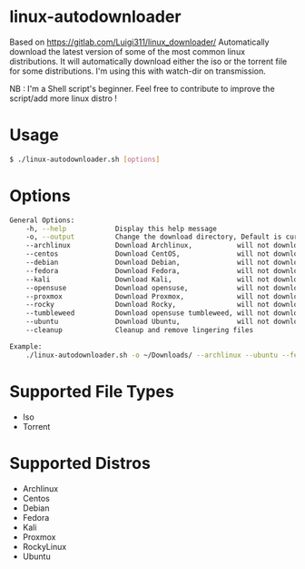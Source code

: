 # linux-autodownloader
Based on https://gitlab.com/Luigi311/linux_downloader/
Automatically download the latest version of some of the most common linux 
distributions. It will automatically download either the iso or the torrent file
for some distributions.
I'm using this with watch-dir on transmission.

NB : I'm a Shell script's beginner. Feel free to contribute to improve the script/add more linux distro !

# Usage
```bash
$ ./linux-autodownloader.sh [options]
```

# Options
```bash
General Options:
    -h, --help            Display this help message
    -o, --output          Change the download directory, Default is current directory
    --archlinux           Download Archlinux,           will not download others unless selected
    --centos              Download CentOS,              will not download others unless selected
    --debian              Download Debian,              will not download others unless selected
    --fedora              Download Fedora,              will not download others unless selected
    --kali                Download Kali,                will not download others unless selected
    --opensuse            Download opensuse,            will not download others unless selected
    --proxmox             Download Proxmox,             will not download others unless selected
    --rocky               Download Rocky,               will not download others unless selected
    --tumbleweed          Download opensuse tumbleweed, will not download others unless selected
    --ubuntu              Download Ubuntu,              will not download others unless selected
    --cleanup             Cleanup and remove lingering files

Example:
    ./linux-autodownloader.sh -o ~/Downloads/ --archlinux --ubuntu --fedora
```

# Supported File Types
- Iso
- Torrent

# Supported Distros
- Archlinux
- Centos
- Debian
- Fedora
- Kali
- Proxmox
- RockyLinux
- Ubuntu
